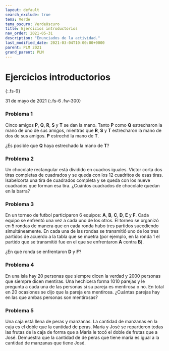 ```yaml
---
layout: default
search_exclude: true
tema: Verde
tema_oscuro: VerdeOscuro
title: Ejercicios introductorios
nav_order: 2021-05-31
description: "Enunciados de la actividad."
last_modified_date: 2021-03-04T10:00:00+0000
parent: PLM 2021
grand_parent: PLM
---
```


# Ejercicios&nbsp;<span class="deg-sitio deg-sitio-texto">introductorios</span>
{:.fs-9}

31 de mayo de 2021
{:.fs-6 .fw-300}

### Problema&nbsp;<span class="deg-sitio deg-sitio-texto">1</span>

Cinco amigos **P**, **Q**, **R**, **S** y **T** se dan la mano. Tanto **P** como **Q** estrecharon la mano de uno de sus amigos, mientras que **R**, **S** y **T** estrecharon la mano de dos de sus amigos. **P** estrechó la mano de **T**. 

¿Es posible que **Q** haya estrechado la mano de **T**?


### Problema&nbsp;<span class="deg-sitio deg-sitio-texto">2</span>
Un chocolate rectangular está dividido en cuadros iguales. Víctor corta dos tiras completas de cuadrados y se queda con los 12 cuadritos de esas tiras. Isabelcorta una tira de cuadrados completa y se queda con los nueve cuadrados que forman esa tira. ¿Cuántos cuadrados de chocolate quedan en la barra?

### Problema&nbsp;<span class="deg-sitio deg-sitio-texto">3</span>

En un torneo de futbol participaron 6 equipos: **A**, **B**, **C**, **D**, **E** y **F**. Cada equipo se enfrentó una vez a cada uno de los otros. El torneo se organizó en 5 rondas de manera que en cada ronda hubo tres partidos sucediendo simultáneamente. En cada una de las rondas se transmitió uno de los tres partidos de acuerdo a la tabla que se muetra (por ejemplo, en la ronda 1 el partido que se transmitió fue en el que se enfrentaron **A** contra **B**).

¿En qué ronda se enfrentaron **D** y **F**?

### Problema&nbsp;<span class="deg-sitio deg-sitio-texto">4</span>

En una isla hay 20 personas que siempre dicen la verdad y 2000 personas que siempre dicen mentiras. Una hechicera forma 1010 parejas y le pregunta a cada una de las personas si su pareja es mentirosa o no. En total en 20 ocasiones se dijo que la pareja era mentirosa. ¿Cuántas parejas hay en las que ambas personas son mentirosas?

### Problema&nbsp;<span class="deg-sitio deg-sitio-texto">5</span>

Una caja está llena de peras y manzanas. La cantidad de manzanas en la caja es el doble que la cantidad de peras. María y José se repartieron todas las frutas de la caja de forma que a María le tocó el doble de frutas que a José. Demuestra que la cantidad de de peras que tiene maría es igual a la cantidad de manzanas que tiene José.
